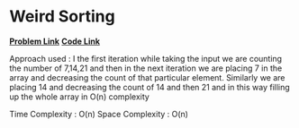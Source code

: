 # Weird Sorting
[**Problem Link**](https://github.com/dscnsec/DSC-NSEC-Algorithms/tree/master/1.%20Array/weird_sorting)
[**Code Link**](https://github.com/dscnsec/DSC-NSEC-Algorithms/blob/master/1.%20Array/weird_sorting/WeirdSortingSayantan.cpp)


Approach used :
I the first iteration while taking the input we are counting the number of 7,14,21 and then in the next iteration we are placing 7 in the array
and decreasing the count of that particular element. Similarly we are placing 14 and decreasing the count of 14 and then 21 and in this way filling up the whole array in O(n) complexity

Time Complexity : O(n)
Space Complexity : O(n)

